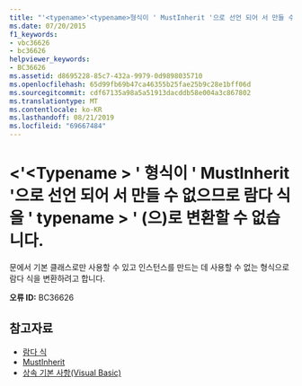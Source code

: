 ```yaml
---
title: "'<typename>'<typename>형식이 ' MustInherit '으로 선언 되어 서 만들 수 없으므로 람다 식을 ' ' (으)로 변환할 수 없습니다."
ms.date: 07/20/2015
f1_keywords:
- vbc36626
- bc36626
helpviewer_keywords:
- BC36626
ms.assetid: d8695228-85c7-432a-9979-0d9898035710
ms.openlocfilehash: 65d99fb69b47ca46355b25fae25b9c28e1bff06d
ms.sourcegitcommit: cdf67135a98a5a51913dacddb58e004a3c867802
ms.translationtype: MT
ms.contentlocale: ko-KR
ms.lasthandoff: 08/21/2019
ms.locfileid: "69667484"
---
```

# <a name="lambda-expression-cannot-be-converted-to-typename-because-type-typename-is-declared-mustinherit-and-cannot-be-created"></a>\<'\<Typename > ' 형식이 ' MustInherit '으로 선언 되어 서 만들 수 없으므로 람다 식을 ' typename > ' (으)로 변환할 수 없습니다.
문에서 기본 클래스로만 사용할 수 있고 인스턴스를 만드는 데 사용할 수 없는 형식으로 람다 식을 변환하려고 합니다.  
  
 **오류 ID:** BC36626  
  
## <a name="see-also"></a>참고자료

- [람다 식](../../visual-basic/programming-guide/language-features/procedures/lambda-expressions.md)
- [MustInherit](../../visual-basic/language-reference/modifiers/mustinherit.md)
- [상속 기본 사항(Visual Basic)](../programming-guide/language-features/objects-and-classes/inheritance-basics.md)
